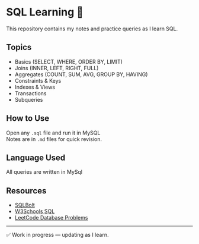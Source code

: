 # SQL Learning 📘

This repository contains my notes and practice queries as I learn SQL.

## Topics
- Basics (SELECT, WHERE, ORDER BY, LIMIT)
- Joins (INNER, LEFT, RIGHT, FULL)
- Aggregates (COUNT, SUM, AVG, GROUP BY, HAVING)
- Constraints & Keys
- Indexes & Views
- Transactions
- Subqueries

## How to Use
Open any `.sql` file and run it in MySQL  
Notes are in `.md` files for quick revision.

## Language Used
All queries are written in MySql

## Resources
- [SQLBolt](https://sqlbolt.com/)  
- [W3Schools SQL](https://www.w3schools.com/sql/)  
- [LeetCode Database Problems](https://leetcode.com/problemset/database/)  

---
✅ Work in progress — updating as I learn.
